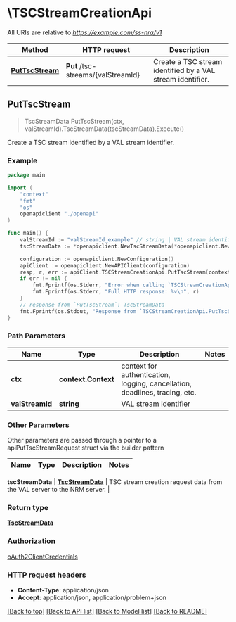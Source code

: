 # \TSCStreamCreationApi

All URIs are relative to *https://example.com/ss-nra/v1*

Method | HTTP request | Description
------------- | ------------- | -------------
[**PutTscStream**](TSCStreamCreationApi.md#PutTscStream) | **Put** /tsc-streams/{valStreamId} | Create a TSC stream identified by a VAL stream identifier.



## PutTscStream

> TscStreamData PutTscStream(ctx, valStreamId).TscStreamData(tscStreamData).Execute()

Create a TSC stream identified by a VAL stream identifier.



### Example

```go
package main

import (
    "context"
    "fmt"
    "os"
    openapiclient "./openapi"
)

func main() {
    valStreamId := "valStreamId_example" // string | VAL stream identifier
    tscStreamData := *openapiclient.NewTscStreamData(*openapiclient.NewStreamSpecification("SrcMacAddr_example", "DstMacAddr_example"), *openapiclient.NewTrafficSpecInformation(int32(123), int32(123), int32(123), int32(123), int32(123))) // TscStreamData | TSC stream creation request data from the VAL server to the NRM server.

    configuration := openapiclient.NewConfiguration()
    apiClient := openapiclient.NewAPIClient(configuration)
    resp, r, err := apiClient.TSCStreamCreationApi.PutTscStream(context.Background(), valStreamId).TscStreamData(tscStreamData).Execute()
    if err != nil {
        fmt.Fprintf(os.Stderr, "Error when calling `TSCStreamCreationApi.PutTscStream``: %v\n", err)
        fmt.Fprintf(os.Stderr, "Full HTTP response: %v\n", r)
    }
    // response from `PutTscStream`: TscStreamData
    fmt.Fprintf(os.Stdout, "Response from `TSCStreamCreationApi.PutTscStream`: %v\n", resp)
}
```

### Path Parameters


Name | Type | Description  | Notes
------------- | ------------- | ------------- | -------------
**ctx** | **context.Context** | context for authentication, logging, cancellation, deadlines, tracing, etc.
**valStreamId** | **string** | VAL stream identifier | 

### Other Parameters

Other parameters are passed through a pointer to a apiPutTscStreamRequest struct via the builder pattern


Name | Type | Description  | Notes
------------- | ------------- | ------------- | -------------

 **tscStreamData** | [**TscStreamData**](TscStreamData.md) | TSC stream creation request data from the VAL server to the NRM server. | 

### Return type

[**TscStreamData**](TscStreamData.md)

### Authorization

[oAuth2ClientCredentials](../README.md#oAuth2ClientCredentials)

### HTTP request headers

- **Content-Type**: application/json
- **Accept**: application/json, application/problem+json

[[Back to top]](#) [[Back to API list]](../README.md#documentation-for-api-endpoints)
[[Back to Model list]](../README.md#documentation-for-models)
[[Back to README]](../README.md)

